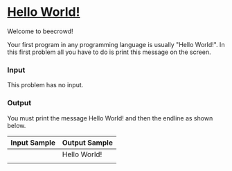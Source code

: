 # [Hello World!](https://www.beecrowd.com.br/judge/en/problems/view/1000)

Welcome to beecrowd!

Your first program in any programming language is usually "Hello World!". In this first problem all you have to do is print this message on the screen.

### Input
This problem has no input.

### Output
You must print the message Hello World! and then the endline as shown below.

| Input Sample | Output Sample |
| ------ | ------ |
|   | Hello World! |
|  |  

